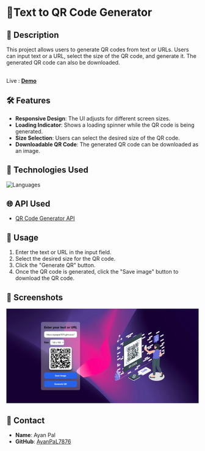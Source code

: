 # 📌Text to QR Code Generator

## 📜 Description

This project allows users to generate QR codes from text or URLs. Users can input text or a URL, select the size of the QR code, and generate it. The generated QR code can also be downloaded.

<br> Live : [**Demo**](https://AyanPaL7876.github.io/Text-to-QR-generator/) 

## 🛠️ Features

- **Responsive Design**: The UI adjusts for different screen sizes.
- **Loading Indicator**: Shows a loading spinner while the QR code is being generated.
- **Size Selection**: Users can select the desired size of the QR code.
- **Downloadable QR Code**: The generated QR code can be downloaded as an image.

## 🔧 Technologies Used

![Languages](https://skillicons.dev/icons?i=html,css,tailwind,js)

## 🌐 API Used

- [QR Code Generator API](https://goqr.me/api/)

## 🚀 Usage

1. Enter the text or URL in the input field.
2. Select the desired size for the QR code.
3. Click the "Generate QR" button.
4. Once the QR code is generated, click the "Save image" button to download the QR code.

## 📸 Screenshots

![Screenshot](./assects/Screenshot.png)


## 📧 Contact

- **Name**: Ayan Pal
- **GitHub**: [AyanPaL7876](https://github.com/AyanPaL7876)

